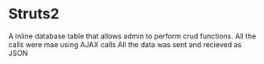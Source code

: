 # Struts2


A inline database table that allows admin to perform crud functions.
All the calls were mae using AJAX calls
All the data was sent and recieved as JSON
